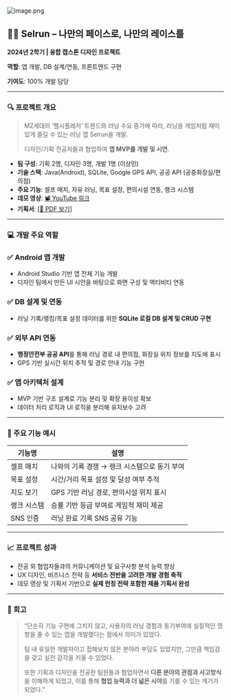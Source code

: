 ![image.png](attachment:8e1c0b8a-6da2-4404-bdc3-b251c323c512:image.png)

## 🏃‍♂️ Selrun – 나만의 페이스로, 나만의 레이스를

**2024년 2학기 | 융합 캡스톤 디자인 프로젝트**

**역할**: 앱 개발, DB 설계/연동, 프론트엔드 구현

**기여도**: 100% 개발 담당

---

### 🔍 프로젝트 개요

> MZ세대의 ‘헬시플레저’ 트렌드와 러닝 수요 증가에 따라, 러닝을 게임처럼 재미있게 즐길 수 있는 러닝 앱 Selrun을 개발.
> 
> 
> 디자인/기획 전공자들과 협업하여 **앱 MVP를 개발 및 시연**.
> 
- **팀 구성**: 기획 2명, 디자인 3명, 개발 1명 (이상민)
- **기술 스택**: Java(Android), SQLite, Google GPS API, 공공 API (공중화장실/편의점)
- **주요 기능**: 셀프 매치, 자유 러닝, 목표 설정, 편의시설 연동, 랭크 시스템
- **데모 영상**: [📽️ YouTube 링크](http://www.youtube.com/watch?v=aGw7JGlF9c4)
- **기획서**: [[📄 PDF 보기]](https://docs.google.com/presentation/d/1BMDyp4ouOngkgQXqAeh1EBRwaI5aTFBPehbyXcO80hI/edit?usp=sharing)

---

### 💻 개발 주요 역할

### ✅ Android 앱 개발

- Android Studio 기반 앱 전체 기능 개발
- 디자인 팀에서 만든 UI 시안을 바탕으로 화면 구성 및 액티비티 연동

### ✅ DB 설계 및 연동

- 러닝 기록/랭킹/목표 설정 데이터를 위한 **SQLite 로컬 DB 설계 및 CRUD 구현**

### ✅ 외부 API 연동

- **행정안전부 공공 API**를 통해 러닝 경로 내 편의점, 화장실 위치 정보를 지도에 표시
- GPS 기반 실시간 위치 추적 및 경로 안내 기능 구현

### ✅ 앱 아키텍처 설계

- MVP 기반 구조 설계로 기능 분리 및 확장 용이성 확보
- 데이터 처리 로직과 UI 로직을 분리해 유지보수 고려

---

### 📌 주요 기능 예시

| 기능명 | 설명 |
| --- | --- |
| 셀프 매치 | 나와의 기록 경쟁 → 랭크 시스템으로 동기 부여 |
| 목표 설정 | 시간/거리 목표 설정 및 달성 여부 추적 |
| 지도 보기 | GPS 기반 러닝 경로, 편의시설 위치 표시 |
| 랭크 시스템 | 승률 기반 등급 부여로 게임적 재미 제공 |
| SNS 인증 | 러닝 완료 기록 SNS 공유 기능 |

---

### 📈 프로젝트 성과

- 전공 외 협업자들과의 커뮤니케이션 및 요구사항 분석 능력 향상
- UX 디자인, 비즈니스 전략 등 **서비스 전반을 고려한 개발 경험 축적**
- 데모 영상 및 기획서 기반으로 **실제 런칭 전략 포함한 제품 기획서 완성**

---

### 🔁 회고

> “단순히 기능 구현에 그치지 않고, 사용자의 러닝 경험과 동기부여에 실질적인 영향을 줄 수 있는 앱을 개발했다는 점에서 의미가 있었다.
> 
> 
> 팀 내 유일한 개발자이고 접해보지 않은 분야라 부담도 있었지만, 그만큼 책임감을 갖고 실전 감각을 키울 수 있었다. 
> 
> 또한 기획과 디자인을 전공한 팀원들과 협업하면서 **다른 분야의 관점과 사고방식**을 이해하게 되었고, 이를 통해 **협업 능력과 더 넓은 시야**를 기를 수 있는 계기가 되었다.”
>
